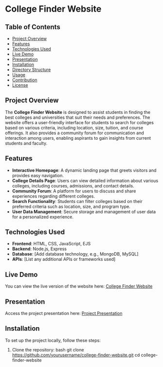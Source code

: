 # College Finder Website

## Table of Contents
- [Project Overview](#project-overview)
- [Features](#features)
- [Technologies Used](#technologies-used)
- [Live Demo](#live-demo)
- [Presentation](#presentation)
- [Installation](#installation)
- [Directory Structure](#directory-structure)
- [Usage](#usage)
- [Contribution](#contribution)
- [License](#license)

## Project Overview
The **College Finder Website** is designed to assist students in finding the best colleges and universities that suit their needs and preferences. The website offers a user-friendly interface for students to search for colleges based on various criteria, including location, size, tuition, and course offerings. It also provides a community forum for communication and interaction among users, enabling aspirants to gain insights from current students and faculty.

## Features
- **Interactive Homepage**: A dynamic landing page that greets visitors and provides easy navigation.
- **College Details Page**: Users can view detailed information about various colleges, including courses, admissions, and contact details.
- **Community Forum**: A platform for users to discuss and share experiences regarding different colleges.
- **Search Functionality**: Students can filter colleges based on their preferred criteria such as location, size, and program type.
- **User Data Management**: Secure storage and management of user data for a personalized experience.

## Technologies Used
- **Frontend**: HTML, CSS, JavaScript, EJS
- **Backend**: Node.js, Express
- **Database**: [Add database technology, e.g., MongoDB, MySQL]
- **APIs**: [List any additional APIs or frameworks used]

## Live Demo
You can view the live version of the website here: [College Finder Website](https://sage-brigadeiros-6d074a.netlify.app)

## Presentation
Access the project presentation here: [Project Presentation](https://www.canva.com/design/DAFi9NwpJfY/Mo0R8184z0AqZxKrsebn_w/edit?utm_content=DAFi9NwpJfY&utm_campaign=designshare&utm_medium=link2&utm_source=sharebutton)

## Installation
To set up the project locally, follow these steps:

1. Clone the repository:
   bash
   git clone https://github.com/yourusername/college-finder-website.git
   cd college-finder-website

